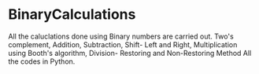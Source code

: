 # BinaryCalculations
All the caluclations done using Binary numbers are carried out.
Two's complement, Addition, Subtraction, Shift- Left and Right, Multiplication using Booth's algorithm, Division- Restoring and Non-Restoring Method
All the codes in Python. 
